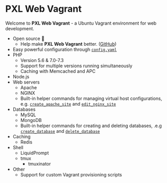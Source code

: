 # PXL Web Vagrant

Welcome to **PXL Web Vagrant** - a Ubuntu Vagrant environment for web development.

* Open source :100:
    * Help make **PXL Web Vagrant** better. ([GitHub](https://github.com/PXLbros/pxl-web-vagrant/CONTRIBUTE.md))
* Easy powerful configuration through [`config.yaml`](/configuration.html#config-yaml)
* PHP
    * Version 5.6 & 7.0-7.3
    * Support for multiple versions running simultaneously
    * Caching with Memcached and APC
* Node.js
* Web servers
    * Apache
    * NGINX
    * Built-in helper commands for managing virtual host configurations, e.g. [`create_apache_site`](/web-servers/apache.html#create-apache-site) and [`edit_nginx_site`](/web-servers/nginx.html#edit-nginx-site)
* Databases
    * MySQL
    * MongoDB
    * Built-in helper commands for creating and deleting databases, .e.g [`create_database`](/databases/#create-database) and [`delete_database`](/databases/#delete-database)
* Caching
    * Redis
* Shell
    * LiquidPrompt
    * tmux
        * tmuxinator
* Other
    * Support for custom Vagrant provisioning scripts
